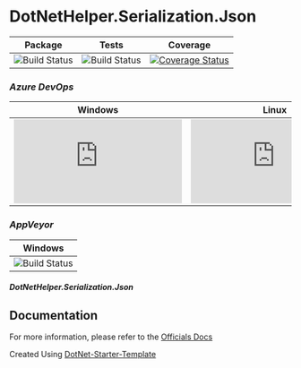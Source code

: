 # DotNetHelper.Serialization.Json


| Package  | Tests | Coverage |
| :-----:  | :---: | :------: |
| ![Build Status][nuget-downloads]  | ![Build Status][tests]  | [![Coverage Status](https://coveralls.io/repos/github/TheMofaDe/DotNetHelper.Serialization.Json/badge.svg)](https://coveralls.io/github/TheMofaDe/DotNetHelper.Serialization.Json) |

### *Azure DevOps*
| Windows | Linux | MacOS |
| :-----: | :-----: | :---: | 
| ![Build Status][azure-windows]  | ![Build Status][azure-linux]  | ![Build Status][azure-macOS] 

### *AppVeyor*
| Windows |
| :-----: | 
| ![Build Status][appveyor-windows]


#####  DotNetHelper.Serialization.Json 


## Documentation
For more information, please refer to the [Officials Docs][2]

Created Using [DotNet-Starter-Template](http://themofade.github.io/DotNet-Starter-Template) 


<!-- Links. -->

[1]:  https://gist.github.com/davidfowl/ed7564297c61fe9ab814
[2]: http://themofade.github.io/DotNetHelper.Serialization.Json

[Cake]: https://gist.github.com/davidfowl/ed7564297c61fe9ab814
[Azure DevOps]: https://gist.github.com/davidfowl/ed7564297c61fe9ab814
[AppVeyor]: https://gist.github.com/davidfowl/ed7564297c61fe9ab814
[GitVersion]: https://gitversion.readthedocs.io/en/latest/
[Nuget]: https://gist.github.com/davidfowl/ed7564297c61fe9ab814
[Chocolately]: https://gist.github.com/davidfowl/ed7564297c61fe9ab814
[WiX]: http://wixtoolset.org/
[DocFx]: https://dotnet.github.io/docfx/



<!-- BADGES. -->

[nuget-downloads]: https://img.shields.io/nuget/dt/DotNetHelper.Serialization.Json.svg?style=flat-square
[tests]: https://img.shields.io/appveyor/tests/themofade/DotNetHelper.Serialization.Json.svg?style=flat-square
[coverage-status]: https://dev.azure.com/Josephmcnealjr0013/DotNetHelper.Serialization.Json/_apis/build/status/TheMofaDe.DotNetHelper.Serialization.Json?branchName=master&jobName=Windows

[azure-windows]: https://dev.azure.com/Josephmcnealjr0013/DotNetHelper.Serialization.Json/_apis/build/status/TheMofaDe.DotNetHelper.Serialization.Json?branchName=master&jobName=Windows
[azure-linux]: https://dev.azure.com/Josephmcnealjr0013/DotNetHelper.Serialization.Json/_apis/build/status/TheMofaDe.DotNetHelper.Serialization.Json?branchName=master&jobName=Linux
[azure-macOS]: https://dev.azure.com/Josephmcnealjr0013/DotNetHelper.Serialization.Json/_apis/build/status/TheMofaDe.DotNetHelper.Serialization.Json?branchName=master&jobName=macOS

[appveyor-windows]: https://ci.appveyor.com/project/TheMofaDe/DotNetHelper.Serialization.Json/branch/master
